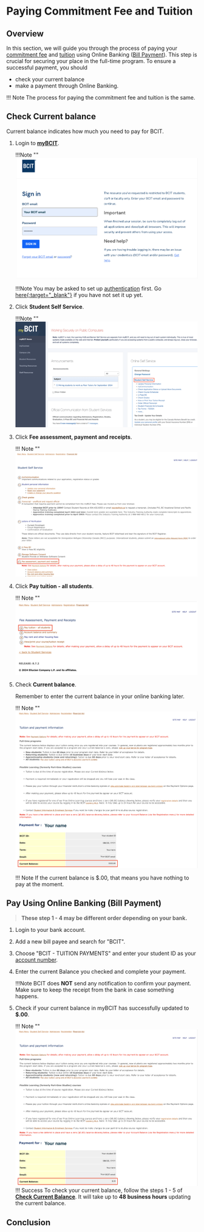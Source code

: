 # **Paying Commitment Fee and Tuition**

## Overview
In this section, we will guide you through the process of paying your [commitment fee](glossary.md\#commitment-fee) and [tuition](glossary.md\#tuition) using Online Banking ([Bill Payment](glossary.md\#bill-payment)). This step is crucial for securing your place in the full-time program. To ensure a successful payment, you should

- check your current balance
- make a payment through Online Banking.

!!! Note
    The process for paying the commitment fee and tuition is the same.

## Check Current balance

Current balance indicates how much you need to pay for BCIT. 

1. Login to **<u>[myBCIT](https://my.bcit.ca/)</u>**.

    !!!Note ""
        ![Image of login page](..\Assets\paying-tuition-image\login.png)

    !!!Note
        You may be asked to set up [authentication](glossary.md\#authentication) first. 
        Go <u>[here](https://kb.bcit.ca/student/setting-up-multi-factor-authentication-3416){:target="_blank"}</u> if you have not set it up yet.

2. Click **Student Self Service**.

    !!!Note ""
        ![Image of Student Self Service](..\Assets\paying-tuition-image\student-selfservice.png)

3. Click **Fee assessment, payment and receipts**.

    !!! Note ""
        ![Image of Fee assessment, payment, and receipts](..\Assets\paying-tuition-image\fee-assessment.png)

4. Click **Pay tuition - all students**.

    !!! Note ""
        ![Image of Pay tuition - all students](..\Assets\paying-tuition-image\pay-tuition.png)

5. Check **Current balance**.
    
    Remember to enter the current balance in your online banking later.

    !!! Note ""
        ![Image of Current balance](..\Assets\paying-tuition-image\current-balance.png)

    !!! Note
        If the current balance is $.00, that means you have nothing to pay at the moment. 

## Pay Using Online Banking (Bill Payment)

>**These step 1 - 4 may be different order depending on your bank.**

1. Login to your bank account.
2. Add a new bill payee and search for "BCIT".
3. Choose "BCIT - TUITION PAYMENTS" and enter your student ID as your [account number](glossary.md\#account-number).
4. Enter the current Balance you checked and complete your payment.

    <!-- if you do not like the indentation, in stead of tab, putting '>' in front of !!! would be another option -->
    !!!Note
        BCIT does **NOT** send any notification to confirm your payment. Make sure to keep the receipt from the bank in case something happens.

5. Check if your current balance in myBCIT has successfully updated to **$.00**.

    !!! Note ""
        ![Image of Student Self Service](..\Assets\paying-tuition-image\current-balance-after.png)
    !!! Success
        To check your current balance, follow the steps 1 - 5 of **[Check Current Balance](#check-current-balance)**. 
        It will take up to **48 business hours** updating the current balance.



## Conclusion
